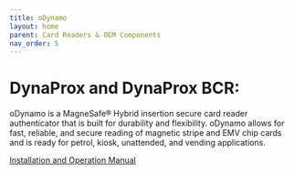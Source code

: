 ```yaml
---
title: oDynamo
layout: home
parent: Card Readers & OEM Components
nav_order: 5
---
```


# DynaProx and DynaProx BCR:

oDynamo is a MagneSafe® Hybrid insertion secure card reader authenticator that is built for durability and flexibility. oDynamo allows for fast, reliable, and secure reading of magnetic stripe and EMV chip cards and is ready for petrol, kiosk, unattended, and vending applications.

[Installation and Operation Manual](https://www.magtek.com/content/documentationfiles/d998200149.pdf)
